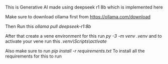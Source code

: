 This is Generative AI made using deepseek r1 8b  which is implemented here

Make sure to download ollama first from 
https://ollama.com/download

Then Run this 
*ollama pull deepseek-r1:8b*

After that create a vene environment for this run 
*py -3 -m venv .venv* and to activate your vene run this *.venv\Scripts\activate*

Also make sure to run
*pip install -r requirements.txt* 
To install all the requirements for this to run
